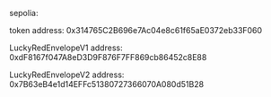 sepolia:

token address:
0x314765C2B696e7Ac04e8c61f65aE0372eb33F060

LuckyRedEnvelopeV1 address:
0xdF8167f047A8eD3D9F876F7FF869cb86452c8E88

LuckyRedEnvelopeV2 address:
0x7B63eB4e1d14EFFc51380727366070A080d51B28

